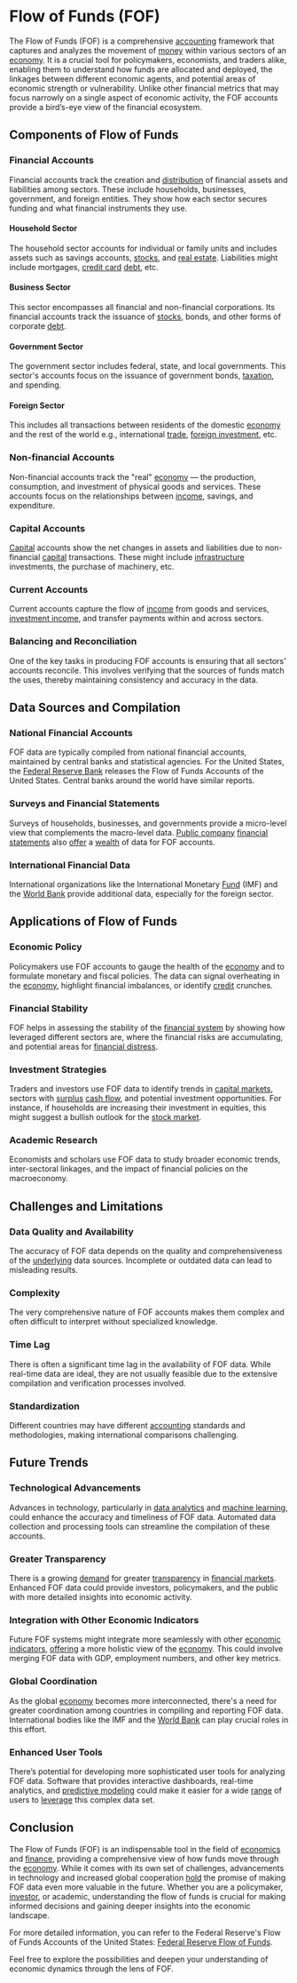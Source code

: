 # Flow of Funds (FOF)

The Flow of Funds (FOF) is a comprehensive [accounting](../a/accounting.md) framework that captures and analyzes the movement of [money](../m/money.md) within various sectors of an [economy](../e/economy.md). It is a crucial tool for policymakers, economists, and traders alike, enabling them to understand how funds are allocated and deployed, the linkages between different economic agents, and potential areas of economic strength or vulnerability. Unlike other financial metrics that may focus narrowly on a single aspect of economic activity, the FOF accounts provide a bird’s-eye view of the financial ecosystem.

## Components of Flow of Funds

### Financial Accounts

Financial accounts track the creation and [distribution](../d/distribution.md) of financial assets and liabilities among sectors. These include households, businesses, government, and foreign entities. They show how each sector secures funding and what financial instruments they use.

#### Household Sector
The household sector accounts for individual or family units and includes assets such as savings accounts, [stocks](../s/stock.md), and [real estate](../r/real_estate.md). Liabilities might include mortgages, [credit card](../c/credit_card.md) [debt](../d/debt.md), etc.

#### Business Sector
This sector encompasses all financial and non-financial corporations. Its financial accounts track the issuance of [stocks](../s/stock.md), bonds, and other forms of corporate [debt](../d/debt.md).

#### Government Sector
The government sector includes federal, state, and local governments. This sector's accounts focus on the issuance of government bonds, [taxation](../t/taxation.md), and spending.

#### Foreign Sector
This includes all transactions between residents of the domestic [economy](../e/economy.md) and the rest of the world e.g., international [trade](../t/trade.md), [foreign investment](../f/foreign_investment.md), etc.

### Non-financial Accounts

Non-financial accounts track the "real" [economy](../e/economy.md) — the production, consumption, and investment of physical goods and services. These accounts focus on the relationships between [income](../i/income.md), savings, and expenditure.

### Capital Accounts

[Capital](../c/capital.md) accounts show the net changes in assets and liabilities due to non-financial [capital](../c/capital.md) transactions. These might include [infrastructure](../i/infrastructure.md) investments, the purchase of machinery, etc.

### Current Accounts

Current accounts capture the flow of [income](../i/income.md) from goods and services, [investment income](../i/investment_income.md), and transfer payments within and across sectors.

### Balancing and Reconciliation

One of the key tasks in producing FOF accounts is ensuring that all sectors' accounts reconcile. This involves verifying that the sources of funds match the uses, thereby maintaining consistency and accuracy in the data.

## Data Sources and Compilation

### National Financial Accounts

FOF data are typically compiled from national financial accounts, maintained by central banks and statistical agencies. For the United States, the [Federal Reserve Bank](../f/federal_reserve_bank.md) releases the Flow of Funds Accounts of the United States. Central banks around the world have similar reports.

### Surveys and Financial Statements

Surveys of households, businesses, and governments provide a micro-level view that complements the macro-level data. [Public company](../p/public_company.md) [financial statements](../f/financial_statements.md) also [offer](../o/offer.md) a [wealth](../w/wealth.md) of data for FOF accounts.

### International Financial Data

International organizations like the International Monetary [Fund](../f/fund.md) (IMF) and the [World Bank](../w/world_bank.md) provide additional data, especially for the foreign sector.

## Applications of Flow of Funds

### Economic Policy

Policymakers use FOF accounts to gauge the health of the [economy](../e/economy.md) and to formulate monetary and fiscal policies. The data can signal overheating in the [economy](../e/economy.md), highlight financial imbalances, or identify [credit](../c/credit.md) crunches.

### Financial Stability

FOF helps in assessing the stability of the [financial system](../f/financial_system.md) by showing how leveraged different sectors are, where the financial risks are accumulating, and potential areas for [financial distress](../f/financial_distress.md).

### Investment Strategies

Traders and investors use FOF data to identify trends in [capital markets](../c/capital_markets.md), sectors with [surplus](../s/surplus.md) [cash flow](../c/cash_flow.md), and potential investment opportunities. For instance, if households are increasing their investment in equities, this might suggest a bullish outlook for the [stock market](../s/stock_market.md).

### Academic Research

Economists and scholars use FOF data to study broader economic trends, inter-sectoral linkages, and the impact of financial policies on the macroeconomy.

## Challenges and Limitations

### Data Quality and Availability

The accuracy of FOF data depends on the quality and comprehensiveness of the [underlying](../u/underlying.md) data sources. Incomplete or outdated data can lead to misleading results.

### Complexity

The very comprehensive nature of FOF accounts makes them complex and often difficult to interpret without specialized knowledge.

### Time Lag

There is often a significant time lag in the availability of FOF data. While real-time data are ideal, they are not usually feasible due to the extensive compilation and verification processes involved.

### Standardization

Different countries may have different [accounting](../a/accounting.md) standards and methodologies, making international comparisons challenging.

## Future Trends

### Technological Advancements

Advances in technology, particularly in [data analytics](../d/data_analytics.md) and [machine learning](../m/machine_learning.md), could enhance the accuracy and timeliness of FOF data. Automated data collection and processing tools can streamline the compilation of these accounts.

### Greater Transparency

There is a growing [demand](../d/demand.md) for greater [transparency](../t/transparency.md) in [financial markets](../f/financial_market.md). Enhanced FOF data could provide investors, policymakers, and the public with more detailed insights into economic activity.

### Integration with Other Economic Indicators

Future FOF systems might integrate more seamlessly with other [economic indicators](../e/economic_indicators.md), [offering](../o/offering.md) a more holistic view of the [economy](../e/economy.md). This could involve merging FOF data with GDP, employment numbers, and other key metrics.

### Global Coordination

As the global [economy](../e/economy.md) becomes more interconnected, there's a need for greater coordination among countries in compiling and reporting FOF data. International bodies like the IMF and the [World Bank](../w/world_bank.md) can play crucial roles in this effort.

### Enhanced User Tools

There’s potential for developing more sophisticated user tools for analyzing FOF data. Software that provides interactive dashboards, real-time analytics, and [predictive modeling](../p/predictive_modeling.md) could make it easier for a wide [range](../r/range.md) of users to [leverage](../l/leverage.md) this complex data set.

## Conclusion

The Flow of Funds (FOF) is an indispensable tool in the field of [economics](../e/economics.md) and [finance](../f/finance.md), providing a comprehensive view of how funds move through the [economy](../e/economy.md). While it comes with its own set of challenges, advancements in technology and increased global cooperation [hold](../h/hold.md) the promise of making FOF data even more valuable in the future. Whether you are a policymaker, [investor](../i/investor.md), or academic, understanding the flow of funds is crucial for making informed decisions and gaining deeper insights into the economic landscape.

For more detailed information, you can refer to the Federal Reserve's Flow of Funds Accounts of the United States: [Federal Reserve Flow of Funds](https://www.federalreserve.gov/releases/z1/).

Feel free to explore the possibilities and deepen your understanding of economic dynamics through the lens of FOF.